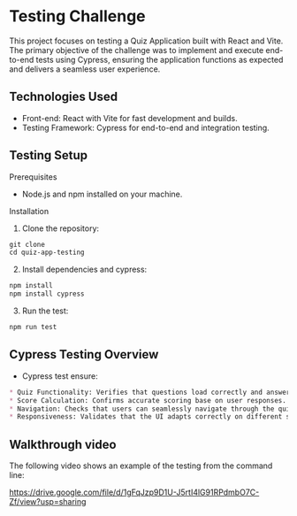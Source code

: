 # Testing Challenge

This project focuses on testing a Quiz Application built with React and Vite. The primary objective of the challenge was to implement and execute end-to-end tests using Cypress, ensuring the application functions as expected and delivers a seamless user experience.

## Technologies Used

* Front-end: React with Vite for fast development and builds.
* Testing Framework: Cypress for end-to-end and integration testing. 

## Testing Setup

Prerequisites

* Node.js and npm installed on your machine. 

Installation

1. Clone the repository:

```md
git clone
cd quiz-app-testing
```

2. Install dependencies and cypress:

```md
npm install
npm install cypress
```

3. Run the test:

```md
npm run test
```

## Cypress Testing Overview

* Cypress test ensure:

```md
* Quiz Functionality: Verifies that questions load correctly and answers are validated.
* Score Calculation: Confirms accurate scoring base on user responses.
* Navigation: Checks that users can seamlessly navigate through the quiz. 
* Responsiveness: Validates that the UI adapts correctly on different screen sizes. 
```


## Walkthrough video

The following video shows an example of the testing from the command line:

https://drive.google.com/file/d/1gFqJzp9D1U-J5rtI4lG91RPdmbO7C-Zf/view?usp=sharing
